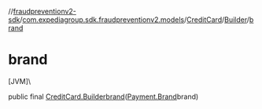 //[fraudpreventionv2-sdk](../../../../index.md)/[com.expediagroup.sdk.fraudpreventionv2.models](../../index.md)/[CreditCard](../index.md)/[Builder](index.md)/[brand](brand.md)

# brand

[JVM]\

public final [CreditCard.Builder](index.md)[brand](brand.md)([Payment.Brand](../../-payment/-brand/index.md)brand)
